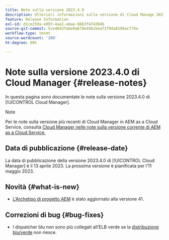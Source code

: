 ```yaml
---
title: Note sulla versione 2023.4.0
description: Ulteriori informazioni sulla versione di Cloud Manage 2023.4.0.
feature: Release Information
exl-id: d1ce23da-a993-4aa1-a6ae-9863f474384b
source-git-commit: 5ced643fabe0a670e456cbea72f9da8196ac774a
workflow-type: tm+mt
source-wordcount: '109'
ht-degree: 90%

---
```


# Note sulla versione 2023.4.0 di Cloud Manager {#release-notes}

In questa pagina sono documentate le note sulla versione 2023.4.0 di [!UICONTROL Cloud Manager].

>[!NOTE]
>
>Per le note sulla versione più recenti di Cloud Manager in AEM as a Cloud Service, consulta [Cloud Manager nelle note sulla versione corrente di AEM as a Cloud Service.](https://experienceleague.adobe.com/it/docs/experience-manager-cloud-service/content/release-notes/cloud-manager/current)

## Data di pubblicazione {#release-date}

La data di pubblicazione della versione 2023.4.0 di [!UICONTROL Cloud Manager] è il 13 aprile 2023. La prossima versione è pianificata per l’11 maggio 2023.

## Novità {#what-is-new}

* [L’Archetipo di progetto AEM](https://experienceleague.adobe.com/it/docs/experience-manager-core-components/using/developing/archetype/overview) è stato aggiornato alla versione 41.

## Correzioni di bug {#bug-fixes}

* I dispatcher blu non sono più collegati all’ELB verde se la [distribuzione blu/verde](/help/introduction.md#blue-green) non riesce.
